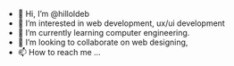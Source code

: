 - 👋 Hi, I’m @hilloldeb
- 👀 I’m interested in web development, ux/ui development
- 🌱 I’m currently learning computer engineering.
- 💞️ I’m looking to collaborate on web designing,
- 📫 How to reach me ...

<!---
hilloldeb/hilloldeb is a ✨ special ✨ repository because its `README.md` (this file) appears on your GitHub profile.
You can click the Preview link to take a look at your changes.
--->
